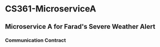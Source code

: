 # CS361-MicroserviceA
## Microservice A for Farad's Severe Weather Alert

### Communication Contract
